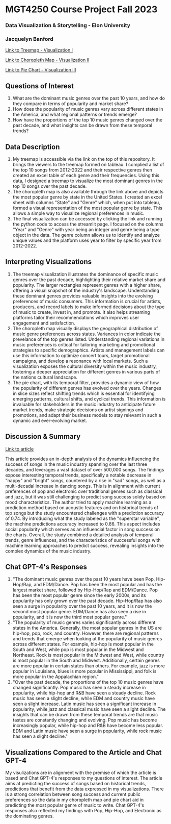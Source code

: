 # MGT4250 Course Project Fall 2023
### Data Visualization & Storytelling - Elon University

### Jacquelyn Banford

[Link to Treemap - Visualization I](https://prod-useast-b.online.tableau.com/t/jbanford/views/VisualizationI/Sheet1?:origin=card_share_link&:embed=n)

[Link to Choropleth Map - Visualization II](https://prod-useast-b.online.tableau.com/t/jbanford/views/ChoroplethMapVisualizationII/Sheet1?:origin=card_share_link&:embed=n)

[Link to Pie Chart - Visualization III](https://github.com/jbanford/mgt4250test/blob/main/visual3.py)

## Questions of Interest 
1. What are the dominant music genres over the past 10 years, and how do they compare in terms of popularity and market share?
2. How does the popularity of music genres vary across different states in the America, and what regional patterns or trends emerge?
3. How have the proportions of the top 10 music genres changed over the past decade, and what insights can be drawn from these temporal trends?
## Data Description 
1. My treemap is accessible via the link on the top of this repository. It brings the viewers to the treemap formed on tableau. I complied a list of the top 10 songs from 2012-2022 and their respective genres then created an excel table of each genre and their frequencies. Using this data, I designed a treemap to visualize the most dominant genres in the top 10 songs over the past decade.
2. The choropleth map is also available through the link above and depicts the most popular genre by state in the United States. I created an excel sheet with columns "State" and "Genre" which, when put into tableau, formed a visual representation of the most popular genre by state. This allows a simple way to visualize regional preferences in music.
3. The final visualization can be accessed by clicking the link and running the python code to access the streamlit page. I focused on the columns "Year" and "Genre" with year being an integer and genre being a type object in the data. The genre column allows us to identify and analyze unique values and the platform uses year to filter by specific year from 2012-2022.
## Interpreting Visualizations
1. The treemap visualization illustrates the dominance of specific music genres over the past decade, highlighting their relative market share and popularity. The larger rectangles represent genres with a higher share, offering a visual snapshot of the industry's landscape. Understanding these dominant genres provides valuable insights into the evolving preferences of music consumers. This information is crucial for artists, producers, and record labels to make informed decisions about the type of music to create, invest in, and promote. It also helps streaming platforms tailor their recommendations which improves user engagement and satisfaction.
2. The choropleth map visually displays the geographical distribution of music genre preferences across states. Variances in color indicate the prevelance of the top genres listed. Understanding regional variations in music preferences is critical for tailoring marketing and promotional strategies to specific demographics. Artists and management labels can use this information to optimize concert tours, target promotional campaigns, and develop a resonance with local markets. Such a visualization exposes the cultural diversity within the music industry, fostering a deeper appreciation for different genres in various parts of the nations cultural landscape.
3. The pie chart, with its temporal filter, provides a dynamic view of how the popularity of different genres has evolved over the years. Changes in slice sizes reflect shifting trends which is essential for identifying emerging patterns, cultural shifts, and cyclical trends. This information is invaluable for stakeholders in the music industry to anticipate future market trends, make strategic decisions on artist signings and promotions, and adapt their business models to stay relevant in such a dynamic and ever-evolving market. 
## Discussion & Summary
[Link to article](https://royalsocietypublishing.org/doi/10.1098/rsos.171274)

This article provides an in-depth analysis of the dynamics influencing the success of songs in the music industry spanning over the last three decades, and leverages a vast dataset of over 500,000 songs. The findings expose interesting temporal trends, specifically a notable decrease in "happy" and "bright" songs, countered by a rise in "sad" songs, as well as a multi-decadal increase in dancing songs. This is in alignment with current preferences of pop and electronic over traditional genres such as classical and jazz, but it was still challenging to predict song success solely based on mood characteristics. The author tried to apply machine learning as a prediction method based on acoustic features and on historical trends of top songs but the study encountered challenges with a prediction accuracy of 0.74. By introducing what the study labeled as the "superstar variable", the machine predictions accuracy increased to 0.86. This aspect includes social popularity which serves as an influencial factor in song success on the charts. Overall, the study combined a detailed analysis of temporal trends, genre influences, and the characteristics of successful songs with machine learning approaches to predict success, revealing insights into the complex dynamics of the music industry.

## Chat GPT-4's Responses
1. "The dominant music genres over the past 10 years have been Pop, Hip-Hop/Rap, and EDM/Dance. Pop has been the most popular and has the largest market share, followed by Hip-Hop/Rap and EDM/Dance. Pop has been the most popular genre since the early 2000s, and its popularity has only grown over the past decade. Hip-Hop/Rap has also seen a surge in popularity over the past 10 years, and it is now the second most popular genre. EDM/Dance has also seen a rise in popularity, and it is now the third most popular genre."
2. "The popularity of music genres varies significantly across different states in the America. Generally, the most popular genres in the US are hip-hop, pop, rock, and country. However, there are regional patterns and trends that emerge when looking at the popularity of music genres across different states. For example, hip-hop is most popular in the South and West, while pop is most popular in the Midwest and Northeast. Rock is most popular in the Midwest and West, while country is most popular in the South and Midwest. Additionally, certain genres are more popular in certain states than others. For example, jazz is more popular in Louisiana, blues is more popular in Mississippi, and folk is more popular in the Appalachian region."
3. "Over the past decade, the proportions of the top 10 music genres have changed significantly. Pop music has seen a steady increase in popularity, while hip-hop and R&B have seen a steady decline. Rock music has seen a slight decline, while EDM and country music have seen a slight increase. Latin music has seen a significant increase in popularity, while jazz and classical music have seen a slight decline. The insights that can be drawn from these temporal trends are that music tastes are constantly changing and evolving. Pop music has become increasingly popular, while hip-hop and R&B have become less popular. EDM and Latin music have seen a surge in popularity, while rock music has seen a slight decline."

## Visualizations Compared to the Article and Chat GPT-4
My visulizations are in alignment with the premise of which the article is based and Chat GPT-4's responses to my questions of interest. The article aims at predicting the success of songs based on historical trends, predictions that benefit from the data expressed in my visualizations. There is a strong correlation between song success and current public preferences so the data in my choropleth map and pie chart aid in predicting the most popular genre of music to write. Chat GPT-4's responses also reflected my findings with Pop, Hip-Hop, and Electronic as the dominating genres. 
